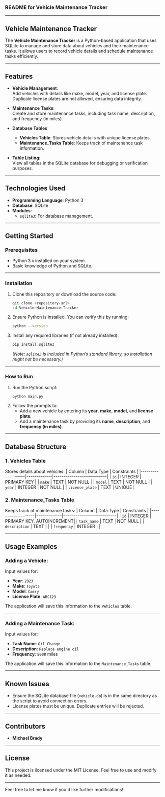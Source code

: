 ### README for Vehicle Maintenance Tracker

---

## **Vehicle Maintenance Tracker**

The **Vehicle Maintenance Tracker** is a Python-based application that uses SQLite to manage and store data about vehicles and their maintenance tasks. It allows users to record vehicle details and schedule maintenance tasks efficiently.

---

## **Features**

- **Vehicle Management**:  
  Add vehicles with details like make, model, year, and license plate. Duplicate license plates are not allowed, ensuring data integrity.
  
- **Maintenance Tasks**:  
  Create and store maintenance tasks, including task name, description, and frequency (in miles).

- **Database Tables**:  
  - **Vehicles Table**: Stores vehicle details with unique license plates.  
  - **Maintenance_Tasks Table**: Keeps track of maintenance task information.

- **Table Listing**:  
  View all tables in the SQLite database for debugging or verification purposes.

---

## **Technologies Used**

- **Programming Language**: Python 3  
- **Database**: SQLite  
- **Modules**:  
  - `sqlite3`: For database management.  

---

## **Getting Started**

### Prerequisites

- Python 3.x installed on your system.
- Basic knowledge of Python and SQLite.

---

### Installation

1. Clone this repository or download the source code:
    ```bash
    git clone <repository-url>
    cd Vehicle-Maintenance-Tracker
    ```
2. Ensure Python is installed. You can verify this by running:
    ```bash
    python --version
    ```
3. Install any required libraries (if not already installed):
    ```bash
    pip install sqlite3
    ```
   *(Note: `sqlite3` is included in Python’s standard library, so installation might not be necessary.)*

---

### How to Run

1. Run the Python script:
    ```bash
    python main.py
    ```
2. Follow the prompts to:
   - Add a new vehicle by entering its **year**, **make**, **model**, and **license plate**.
   - Add a maintenance task by providing its **name**, **description**, and **frequency (in miles)**.

---

## **Database Structure**

### **1. Vehicles Table**
Stores details about vehicles:
| Column           | Data Type   | Constraints               |
|-------------------|-------------|---------------------------|
| `id`             | INTEGER     | PRIMARY KEY               |
| `make`           | TEXT        | NOT NULL                  |
| `model`          | TEXT        | NOT NULL                  |
| `year`           | INTEGER     | NOT NULL                  |
| `license_plate`  | TEXT        | UNIQUE                    |

### **2. Maintenance_Tasks Table**
Keeps track of maintenance tasks:
| Column           | Data Type   | Constraints               |
|-------------------|-------------|---------------------------|
| `id`             | INTEGER     | PRIMARY KEY, AUTOINCREMENT|
| `task_name`      | TEXT        | NOT NULL                  |
| `description`    | TEXT        |                           |
| `frequency`      | INTEGER     |                           |

---

## **Usage Examples**

### Adding a Vehicle:
Input values for:
- **Year**: `2023`  
- **Make**: `Toyota`  
- **Model**: `Camry`  
- **License Plate**: `ABC123`

The application will save this information to the `Vehicles` table.

---

### Adding a Maintenance Task:
Input values for:
- **Task Name**: `Oil Change`  
- **Description**: `Replace engine oil`  
- **Frequency**: `5000` miles  

The application will save this information to the `Maintenance_Tasks` table.

---

## **Known Issues**

- Ensure the SQLite database file (`vehicle.db`) is in the same directory as the script to avoid connection errors.
- License plates must be unique. Duplicate entries will be rejected.

---

## **Contributors**

- **Michael Brady**  
---

## **License**

This project is licensed under the MIT License. Feel free to use and modify it as needed. 

---

Feel free to let me know if you'd like further modifications!
